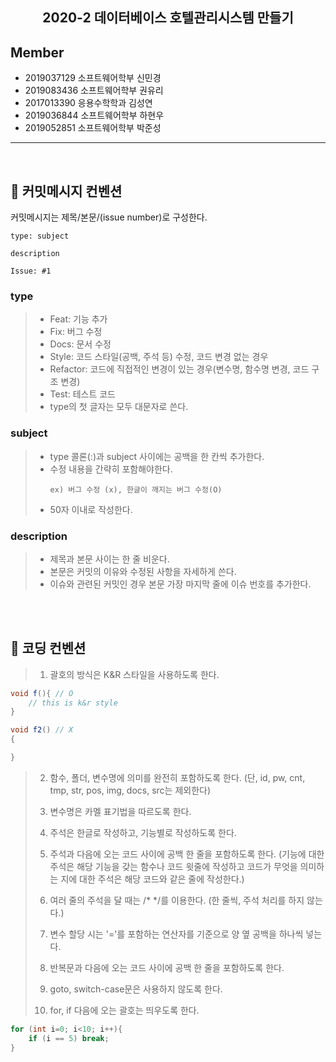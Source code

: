 ## **<center>2020-2 데이터베이스 호텔관리시스템 만들기</center>**

## Member
* 2019037129 소프트웨어학부 신민경
* 2019083436 소프트웨어학부 권유리
* 2017013390 응용수학학과 김성연
* 2019036844 소프트웨어학부 하현우
* 2019052851 소프트웨어학부 박준성
___
<br>


## 📢 커밋메시지 컨벤션
커밋메시지는 제목/본문/(issue number)로 구성한다.
```
type: subject

description

Issue: #1
```

### **type**
> - Feat: 기능 추가
> - Fix: 버그 수정
> - Docs: 문서 수정
> - Style: 코드 스타일(공백, 주석 등) 수정, 코드 변경 없는 경우
> - Refactor: 코드에 직접적인 변경이 있는 경우(변수명, 함수명 변경, 코드 구조 변경)
> - Test: 테스트 코드
> - type의 첫 글자는 모두 대문자로 쓴다.


### **subject**
> - type 콜론(:)과 subject 사이에는 공백을 한 칸씩 추가한다.
> - 수정 내용을 간략히 포함해야한다.
>   ```
>   ex) 버그 수정 (x), 한글이 깨지는 버그 수정(O)
>   ```
> - 50자 이내로 작성한다.


### **description**
> - 제목과 본문 사이는 한 줄 비운다.
> - 본문은 커밋의 이유와 수정된 사항을 자세하게 쓴다.
> - 이슈와 관련된 커밋인 경우 본문 가장 마지막 줄에 이슈 번호를 추가한다.

<br><br>

## 📢 코딩 컨벤션
> 1. 괄호의 방식은 K&R 스타일을 사용하도록 한다.
```java
void f(){ // O
    // this is k&r style
}

void f2() // X
{

}
```

> 2. 함수, 폴더, 변수명에 의미를 완전히 포함하도록 한다.
 (단, id, pw, cnt, tmp, str, pos, img, docs, src는 제외한다)
>
>3. 변수명은 카멜 표기법을 따르도록 한다.
>
>4. 주석은 한글로 작성하고, 기능별로 작성하도록 한다.
>
>5. 주석과 다음에 오는 코드 사이에 공백 한 줄을 포함하도록 한다.
(기능에 대한 주석은 해당 기능을 갖는 함수나 코드 윗줄에 작성하고 코드가 무엇을 의미하는 지에 대한 주석은 해당 코드와 같은 줄에 작성한다.)
>
>6. 여러 줄의 주석을 달 때는 /* */를 이용한다. (한 줄씩, 주석 처리를 하지 않는다.)
>
>7. 변수 할당 시는 '='를 포함하는 연산자를 기준으로 양 옆 공백을 하나씩 넣는다.
>
>8. 반복문과 다음에 오는 코드 사이에 공백 한 줄을 포함하도록 한다.
>
>9. goto, switch-case문은 사용하지 않도록 한다.
>
>10. for, if 다음에 오는 괄호는 띄우도록 한다.
```java
for (int i=0; i<10; i++){
    if (i == 5) break;
}
